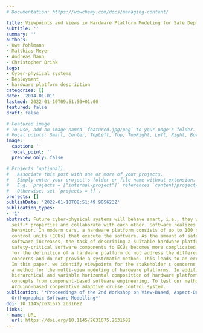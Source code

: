 ```yaml
---
# Documentation: https://wowchemy.com/docs/managing-content/

title: Viewpoints and Views in Hardware Platform Modeling for Safe Deployment
subtitle: ''
summary: ''
authors:
- Uwe Pohlmann
- Matthias Meyer
- Andreas Dann
- Christopher Brink
tags:
- Cyber-physical systems
- Deployment
- hardware platform description
categories: []
date: '2014-01-01'
lastmod: 2022-01-10T09:51:50+01:00
featured: false
draft: false

# Featured image
# To use, add an image named `featured.jpg/png` to your page's folder.
# Focal points: Smart, Center, TopLeft, Top, TopRight, Left, Right, BottomLeft, Bottom, BottomRight.
image:
  caption: ''
  focal_point: ''
  preview_only: false

# Projects (optional).
#   Associate this post with one or more of your projects.
#   Simply enter your project's folder or file name without extension.
#   E.g. `projects = ["internal-project"]` references `content/project/deep-learning/index.md`.
#   Otherwise, set `projects = []`.
projects: []
publishDate: '2022-01-10T08:51:49.905623Z'
publication_types:
- '1'
abstract: Future cyber-physical systems will behave smart, i.e., they will provide
  self-* properties and collaborate with each other. Software realizes this smart
  behavior. In modern cars, a hardware platform consists of up to 100 networked electronic
  control units (ECUs) that execute the software. As the amount of safety-critical
  software increases, the task of describing a suitable hardware platform for deploying
  safety-critical software components to ECUs becomes more complicated. Existing approaches
  for the definition of a hardware platform do not address the different stakeholder's
  concerns and do not provide a systematic method. This leads to an error-prone development.
  In this paper, we identify viewpoints for the stakeholder's concerns and provide
  a method for the multi-view modeling of hardware platforms. In addition, we support
  hierarchical and variable horizontal composition of hardware platforms by transferring
  concepts from component-based software engineering. To test our method, we use an
  Arduino-based cooperative adaptive cruise control system.
publication: '*Proceedings of the 2nd Workshop on View-Based, Aspect-Oriented and
  Orthographic Software Modelling*'
doi: 10.1145/2631675.2631682
links:
- name: URL
  url: https://doi.org/10.1145/2631675.2631682
---
```

